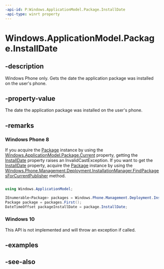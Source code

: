 ```yaml
---
-api-id: P:Windows.ApplicationModel.Package.InstallDate
-api-type: winrt property
---
```


<!-- Property syntax
public Windows.Foundation.DateTime InstallDate { get; }
-->

# Windows.ApplicationModel.Package.InstallDate

## -description
Windows Phone only. Gets the date the application package was installed on the user's phone.

## -property-value
The date the application package was installed on the user's phone.

## -remarks
### Windows Phone 8

If you acquire the [Package](package.md) instance by using the [Windows.ApplicationModel.Package.Current](package_current.md) property, getting the [InstallDate](package_installdate.md) property raises an InvalidCastException. If you want to get the [InstallDate](package_installdate.md) property, acquire the [Package](package.md) instance by using the [Windows.Phone.Management.Deployment.InstallationManager.FindPackagesForCurrentPublisher](../windows.phone.management.deployment/installationmanager_findpackagesforcurrentpublisher_513234922.md) method.

```csharp

using Windows.ApplicationModel;

IEnumerable<Package> packages = Windows.Phone.Management.Deployment.InstallationManager.FindPackagesForCurrentPublisher();
Package package = packages.First();
DateTimeOffset packageInstallDate = package.InstallDate;

```



### Windows 10

This API is not implemented and will throw an exception if called.

## -examples

## -see-also
